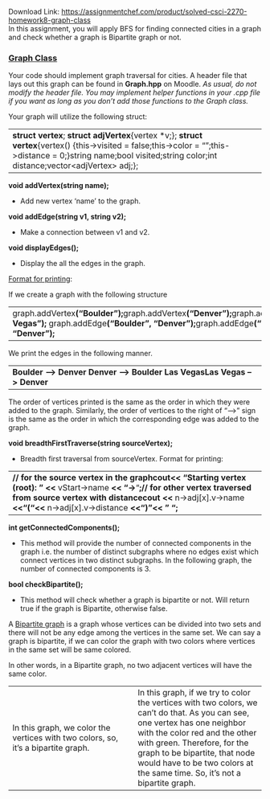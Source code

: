 Download Link: https://assignmentchef.com/product/solved-csci-2270-homework8-graph-class
<br>
In this assignment, you will apply BFS for finding connected cities in a graph and check whether a graph is Bipartite graph or not.

<h3><strong><u>Graph Class</u></strong></h3>

Your code should implement graph traversal for cities. A header file that lays out this graph can be found in <strong>Graph.hpp</strong> on Moodle. <em>As usual, do not modify the header file. You may implement helper functions in your .cpp file if you want as long as you don’t add those functions to the Graph class.</em>

Your graph will utilize the following struct:

<table width="640">

 <tbody>

  <tr>

   <td width="640"><strong>struct</strong> <strong>vertex</strong>; <strong>struct</strong> <strong>adjVertex</strong>{vertex *v;}; <strong>struct</strong> <strong>vertex</strong>{vertex() {this-&gt;visited = false;this-&gt;color = “”;this-&gt;distance = 0;}string name;bool visited;string color;int distance;vector&lt;adjVertex&gt; adj;};</td>

  </tr>

 </tbody>

</table>

<strong> </strong>

<strong>void addVertex(string name);</strong>

<ul>

 <li>Add new vertex ‘name’ to the graph.</li>

</ul>




<strong>void addEdge(string v1, string v2);</strong>

<ul>

 <li>Make a connection between v1 and v2.</li>

</ul>

<strong>void displayEdges();</strong>

<ul>

 <li>Display the all the edges in the graph.</li>

</ul>

<u>Format for printing</u>:

If we create a graph with the following structure

<table width="576">

 <tbody>

  <tr>

   <td width="576">graph.addVertex<strong>(“Boulder”);</strong>graph.addVertex<strong>(“Denver”);</strong>graph.addVertex<strong>(“Las Vegas”);</strong><strong> </strong>graph.addEdge<strong>(“Boulder”, “Denver”);</strong>graph.addEdge<strong>(“Las Vegas”, “Denver”);</strong></td>

  </tr>

 </tbody>

</table>




We print the edges in the following manner.

<table width="576">

 <tbody>

  <tr>

   <td width="576"><strong>Boulder –&gt; Denver </strong><strong>Denver –&gt; Boulder Las Vegas</strong><strong>Las Vegas –&gt; Denver</strong></td>

  </tr>

 </tbody>

</table>




The order of vertices printed is the same as the order in which they were added to the graph. Similarly, the order of vertices to the right of “–&gt;” sign is the same as the order in which the corresponding edge was added to the graph.

<strong>void breadthFirstTraverse(string sourceVertex);</strong>

<ul>

 <li>Breadth first traversal from sourceVertex. Format for printing:</li>

</ul>

<table width="576">

 <tbody>

  <tr>

   <td width="576"><strong>// for the source vertex in the graph</strong><strong>cout&lt;&lt; “Starting vertex (root): ” &lt;&lt; </strong>vStart-&gt;name<strong> &lt;&lt; “-&gt;</strong>“<strong>;</strong><strong>// for other vertex traversed from source vertex with distance</strong><strong>cout &lt;&lt; </strong>n-&gt;adj[x].v-&gt;name<strong> &lt;&lt;“(“&lt;&lt; </strong>n-&gt;adj[x].v-&gt;distance<strong> &lt;&lt;“)”&lt;&lt; ” “;</strong></td>

  </tr>

 </tbody>

</table>

<strong> </strong>

<strong> </strong>

<strong> </strong>

<strong>int getConnectedComponents();</strong>

<ul>

 <li>This method will provide the number of connected components in the graph i.e. the number of distinct subgraphs where no edges exist which connect vertices in two distinct subgraphs. In the following graph, the number of connected components is 3.</li>

</ul>

<strong> </strong>

<strong> </strong>

<strong> </strong>

<strong>bool checkBipartite();</strong>

<ul>

 <li>This method will check whether a graph is bipartite or not. Will return true if the graph is Bipartite, otherwise false.</li>

</ul>

A <a href="https://en.wikipedia.org/wiki/Bipartite_graph">Bipartite graph</a> is a graph whose vertices can be divided into two sets and there will not be any edge among the vertices in the same set. We can say a graph is bipartite, if we can color the graph with two colors where vertices in the same set will be same colored.

In other words, in a Bipartite graph, no two adjacent vertices will have the same color.

<table width="624">

 <tbody>

  <tr>

   <td width="312"> In this graph, we color the vertices with two colors, so, it’s a bipartite graph.</td>

   <td width="312">In this graph, if we try to color the vertices with two colors, we can’t do that. As you can see, one vertex has one neighbor with the color red and the other with green. Therefore, for the graph to be bipartite, that node would have to be two colors at the same time. So, it’s not a bipartite graph.</td>

  </tr>

 </tbody>

</table>